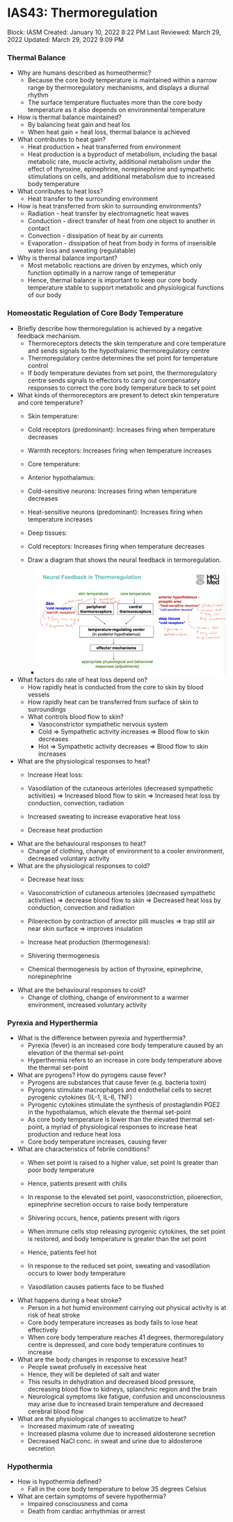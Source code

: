 # IAS43: Thermoregulation

Block: IASM
Created: January 10, 2022 8:22 PM
Last Reviewed: March 29, 2022
Updated: March 29, 2022 9:09 PM

### Thermal Balance
- Why are humans described as homeothermic?
    - Because the core body temperature is maintained within a narrow range by thermoregulatory mechanisms, and displays a diurnal rhythm
    - The surface temperature fluctuates more than the core body temperature as it also depends on environmental temperature
- How is thermal balance maintained?
    - By balancing heat gain and heat los
    - When heat gain = heat loss, thermal balance is achieved
- What contributes to heat gain?
    - Heat production + heat transferred from environment
    - Heat production is a byproduct of metabolism, including the basal metabolic rate, muscle activity, additional metabolism under the effect of thyroxine, epinephrine, norepinephrine and sympathetic stimulations on cells, and additional metabolism due to increased body temperature
- What conributes to heat loss?
    - Heat transfer to the surrounding environment
- How is heat transferred from skin to surrounding environments?
    - Radiation - heat transfer by electromagnetic heat waves
    - Conduction - direct transfer of heat from one object to another in contact
    - Convection - dissipation of heat by air currents
    - Evaporation - dissipation of heat from body in forms of insensible water loss and sweating (regulatable)
- Why is thermal balance important?
    - Most metabolic reactions are driven by enzymes, which only function optimally in a narrow range of temeperatur
    - Hence, thermal balance is important to keep our core body temperature stable to support metabolic and physiological functions of our body

### Homeostatic Regulation of Core Body Temperature
- Briefly describe how thermoregulation is achieved by a negative feedback mechanism.
    - Thermoreceptors detects the skin temperature and core temperature and sends signals to the hypothalamic thermoregulatory centre
    - Thermoregulatory centre determines the set point for temperature control
    - If body temperature deviates from set point, the thermoregulatory centre sends signals to effectors to carry out compensatory responses to correct the core body temperature back to set point
- What kinds of thermoreceptors are present to detect skin temperature and core temperature?
    - Skin temperature:
    - Cold receptors (predominant): Increases firing when temperature decreases
    - Warmth receptors: Increases firing when temperature increases
    
    - Core temperature:
    - Anterior hypothalamus:
    - Cold-sensitive neurons: Increases firing when temperature decreases
    - Heat-sensitive neurons (predominant): Increases firing when temperature increases
    
    - Deep tissues:
    - Cold receptors: Increases firing when temperature decreases
    - Draw a diagram that shows the neural feedback in termoregulation.
        
        - ![Screenshot 2021-11-11 at 6.26.56 PM.png](IAS43%20Thermoregulation%20643bda76073543189fea9ffe57eb1038/Screenshot_2021-11-11_at_6.26.56_PM.png)
- What factors do rate of heat loss depend on?
    - How rapidly heat is conducted from the core to skin by blood vessels
    - How rapidly heat can be transferred from surface of skin to surroundings
    - What controls blood flow to skin?
        - Vasoconstrictor sympathetic nervous system
        - Cold ⇒ Sympathetic activity increases ⇒ Blood flow to skin decreases
        - Hot ⇒ Sympathetic activity decreases ⇒ Blood flow to skin increases
- What are the physiological responses to heat?
    - Increase Heat loss:
    - Vasodilation of the cutaneous arterioles (decreased sympathetic activities) ⇒ Increased blood flow to skin ⇒ Increased heat loss by conduction, convection, radiation
    - Increased sweating to increase evaporative heat loss
    
    - Decrease heat production
- What are the behavioural responses to heat?
    - Change of clothing, change of environment to a cooler environment, decreased voluntary activity
- What are the physiological responses to cold?
    - Decrease heat loss:
    - Vasoconstriction of cutaneous arterioles (decreased sympathetic activities) ⇒ decrease blood flow to skin ⇒ Decreased heat loss by conduction, convection and radiation
    - Piloerection by contraction of arrector pilli muscles ⇒ trap still air near skin surface ⇒ improves insulation
    
    - Increase heat production (thermogenesis):
    - Shivering thermogenesis
    - Chemical thermogenesis by action of thyroxine, epinephrine, norepinephrine    
- What are the behavioural responses to cold?
    - Change of clothing, change of environment to a warmer environment, increased voluntary activity

### Pyrexia and Hyperthermia
- What is the difference between pyrexia and hyperthermia?
    - Pyrexia (fever) is an increased core body temperature caused by an elevation of the thermal set-point
    - Hyperthermia refers to an increase in core body temperature above the thermal set-point
- What are pyrogens? How do pyrogens cause fever?
    - Pyrogens are substances that cause fever (e.g. bacteria toxin)
    - Pyrogens stimulate macrophages and endothelial cells to secret pyrogenic cytokines (IL-1, IL-6, TNF)
    - Pyrogenic cytokines stimulate the synthesis of prostaglandin PGE2 in the hypothalamus, which elevate the thermal set-point
    - As core body temperature is lower than the elevated thermal set-point, a myriad of physiological responses to increase heat production and reduce heat loss
    - Core body temperature increases, causing fever
- What are characteristics of febrile conditions?
    - When set point is raised to a higher value, set point is greater than poor body temperature
    - Hence, patients present with chills
    - In response to the elevated set point, vasoconstriction, piloerection, epinephrine secretion occurs to raise body temperature
    - Shivering occurs, hence, patients present with rigors
    
    - When immune cells stop releasing pyrogenic cytokines, the set point is restored, and body temperature is greater than the set point
    - Hence, patients feel hot
    - In response to the reduced set point, sweating and vasodilation occurs to lower body temperature
    - Vasodilation causes patients face to be flushed
- What happens during a heat stroke?
    - Person in a hot humid environment carrying out physical activity is at risk of heat stroke
    - Core body temperature increases as body fails to lose heat effectively
    - When core body temperature reaches 41 degrees, thermoregulatory centre is depressed, and core body temperature continues to increase
- What are the body changes in response to excessive heat?
    - People sweat profusely in excessive heat
    - Hence, they will be depleted of salt and water
    - This results in dehydration and decreased blood pressure, decreasing blood flow to kidneys, splanchnic region and the brain
    - Neurological symptoms like fatigue, confusion and unconsciousness may arise due to increased brain temperature and decreased cerebral blood flow
- What are the physiological changes to acclimatize to heat?
    - Increased maximum rate of sweating
    - Increased plasma volume due to increased aldosterone secretion
    - Decreased NaCl conc. in sweat and urine due to aldosterone secretion

### Hypothermia
- How is hypothermia defined?
    - Fall in the core body temperature to below 35 degrees Celsius
- What are certain symptoms of severe hypothermia?
    - Impaired consciousness and coma
    - Death from cardiac arrhythmias or arrest